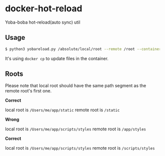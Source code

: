 # docker-hot-reload
Yoba-boba hot-reload(auto sync) util

## Usage

```sh
$ python3 yobareload.py /absolute/local/root --remote /root --container some-container-name
```

It's using `docker cp` to update files in the container.

## Roots
Please note that local root should have the same path segment as the remote root's first one.

**Correct**

local root is `/Users/me/app/static` remote root is `/static`

**Wrong**

local root is `/Users/me/app/scripts/styles` remote root is `/app/styles`

**Correct**

local root is `/Users/me/app/scripts/styles` remote root is `/scripts/styles`
